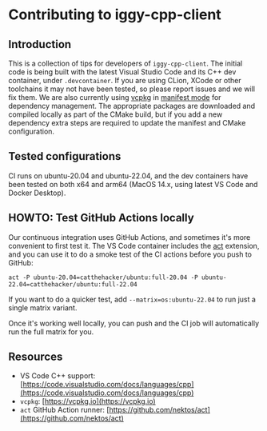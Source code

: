 # Contributing to iggy-cpp-client

## Introduction

This is a collection of tips for developers of `iggy-cpp-client`. The initial code is being built with the latest Visual Studio Code and its C++ dev container, under `.devcontainer`. If you are using CLion, XCode or other toolchains it may not have been tested, so please report issues and we will fix them. We are also currently using [vcpkg](https://vcpkg.io) in [manifest mode](https://learn.microsoft.com/en-us/vcpkg/users/manifests) for dependency management. The appropriate packages are downloaded and compiled locally as part of the CMake build, but if you add a new dependency extra steps are required to update the manifest and CMake configuration.

## Tested configurations

CI runs on ubuntu-20.04 and ubuntu-22.04, and the dev containers have been tested on both x64 and arm64 (MacOS 14.x, using latest VS Code and Docker Desktop).

## HOWTO: Test GitHub Actions locally

Our continuous integration uses GitHub Actions, and sometimes it's more convenient to first test it. The VS Code container includes the [act](https://github.com/nektos/act) extension, and you can use it to do a smoke test of the CI actions before you push to GitHub:

```shell
act -P ubuntu-20.04=catthehacker/ubuntu:full-20.04 -P ubuntu-22.04=catthehacker/ubuntu:full-22.04
```

If you want to do a quicker test, add `--matrix=os:ubuntu-22.04` to run just a single matrix variant.

Once it's working well locally, you can push and the CI job will automatically run the full matrix for you.

## Resources

- VS Code C++ support: [https://code.visualstudio.com/docs/languages/cpp](https://code.visualstudio.com/docs/languages/cpp)
- `vcpkg`: [https://vcpkg.io](https://vcpkg.io)
- `act` GitHub Action runner: [https://github.com/nektos/act](https://github.com/nektos/act)

